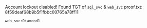 Account lockout disabled!
Found TGT of `sql_svc` & `web_svc`
proof.txt: 8f59deaf68b9b5f1fbbc00765a78ff11

```
web_svc:Diamond1
```